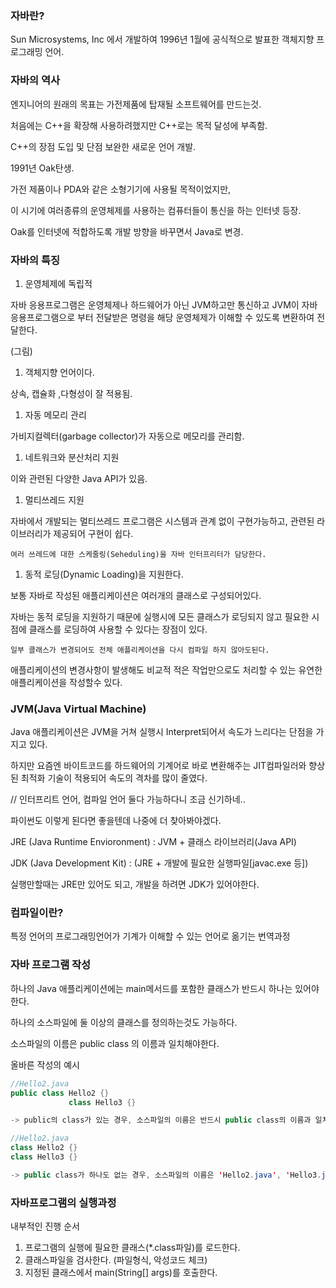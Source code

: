 ### 자바란?

Sun Microsystems, Inc 에서 개발하여 1996년 1월에 공식적으로 발표한 객체지향 프로그래밍 언어.

### 자바의 역사

엔지니어의 원래의 목표는 가전제품에 탑재될 소프트웨어를 만드는것.

처음에는 C++을 확장해 사용하려했지만 C++로는 목적 달성에 부족함.

C++의 장점 도입 및 단점 보완한 새로운 언어 개발.

1991년 Oak탄생.

가전 제품이나 PDA와 같은 소형기기에 사용될 목적이었지만,

이 시기에 여러종류의 운영체제를 사용하는 컴퓨터들이 통신을 하는 인터넷 등장.

Oak를 인터넷에 적합하도록 개발 방향을 바꾸면서 Java로 변경.

### 자바의 특징

1. 운영체제에 독립적

자바 응용프로그램은 운영체제나 하드웨어가 아닌 JVM하고만 통신하고 JVM이 자바 응용프로그램으로 부터 전달받은 명령을 해당 운영체제가 이해할 수 있도록 변환하여 전달한다.

(그림)

1. 객체지향 언어이다.

상속, 캡슐화 ,다형성이 잘 적용됨.

1. 자동 메모리 관리

가비지컬렉터(garbage collector)가 자동으로 메모리를 관리함.

1. 네트워크와 분산처리 지원

이와 관련된 다양한 Java API가 있음.

1. 멀티쓰레드 지원

자바에서 개발되는 멀티쓰레드 프로그램은 시스템과 관계 없이 구현가능하고, 관련된 라이브러리가 제공되어 구현이 쉽다.

`여러 쓰레드에 대한 스케줄링(Seheduling)을 자바 인터프리터가 담당한다.`

1. 동적 로딩(Dynamic Loading)을 지원한다.

보통 자바로 작성된 애플리케이션은 여러개의 클래스로 구성되어있다.

자바는 동적 로딩을 지원하기 때문에 실행시에 모든 클래스가 로딩되지 않고 필요한 시점에 클래스를 로딩하여 사용할 수 있다는 장점이 있다.

`일부 클래스가 변경되어도 전체 애플리케이션을 다시 컴파일 하지 않아도된다.`

애플리케이션의 변경사항이 발생해도 비교적 적은 작업만으로도 처리할 수 있는 유연한 애플리케이션을 작성할수 있다.

### JVM(Java Virtual Machine)

Java 애플리케이션은 JVM을 거쳐 실행시 Interpret되어서 속도가 느리다는 단점을 가지고 있다.

하지만 요즘엔 바이트코드를 하드웨어의 기계어로 바로 변환해주는 JIT컴파일러와 향상된 최적화 기술이 적용되어 속도의 격차를 많이 줄였다.

// 인터프리트 언어, 컴파일 언어 둘다 가능하다니 조금 신기하네..

파이썬도 이렇게 된다면 좋을텐데 나중에 더 찾아봐야겠다.

JRE (Java Runtime Envioronment) : JVM + 클래스 라이브러리(Java API)

JDK (Java Development Kit) : (JRE + 개발에 필요한 실행파일[javac.exe 등])

실행만할때는 JRE만 있어도 되고, 개발을 하려면 JDK가 있어야한다.

### 컴파일이란?

특정 언어의 프로그래밍언어가 기계가 이해할 수 있는 언어로 옮기는 번역과정

### 자바 프로그램 작성

하나의 Java 애플리케이션에는 main메서드를 포함한 클래스가 반드시 하나는 있어야한다.

하나의 소스파일에 둘 이상의 클래스를 정의하는것도 가능하다.

소스파일의 이름은 public class 의 이름과 일치해야한다.

올바른 작성의 예시

```java
//Hello2.java
public class Hello2 {}
			 class Hello3 {}

-> public의 class가 있는 경우, 소스파일의 이름은 반드시 public class의 이름과 일치해야한다.
```

```java
//Hello2.java
class Hello2 {}
class Hello3 {}

-> public class가 하나도 없는 경우, 소스파일의 이름은 'Hello2.java', 'Hello3.java' 둘다 가능하다.
```

### 자바프로그램의 실행과정

내부적인 진행 순서

1. 프로그램의 실행에 필요한 클래스(*.class파일)를 로드한다.
2. 클래스파일을 검사한다. (파일형식, 악성코드 체크)
3. 지정된 클래스에서 main(String[] args)를 호출한다.
